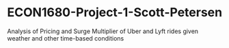 # ECON1680-Project-1-Scott-Petersen
Analysis of Pricing and Surge Multiplier of Uber and Lyft rides given weather and other time-based conditions
